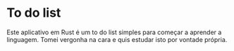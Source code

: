 # To do list

Este aplicativo em Rust é um to do list simples para começar a aprender a linguagem. Tomei vergonha na cara e quis estudar isto por vontade própria.